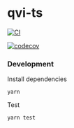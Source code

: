 # qvi-ts

[![CI](https://github.com/GLEIF-IT/qvi-ts/actions/workflows/main.yml/badge.svg?branch=main)](https://github.com/GLEIF-IT/qvi-ts/actions/workflows/main.yml)

[![codecov](https://codecov.io/gh/m00sey/qvi-ts/graph/badge.svg?token=DKG7H94FLS)](https://codecov.io/gh/m00sey/qvi-ts)


### Development

Install dependencies

```
yarn
```

Test

```
yarn test
```
